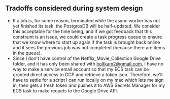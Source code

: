 ## Tradoffs considered during system design
* If a job is, for some reason, terminated while the async worker has not yet finished its task, the PostgresDB will be half-updated. We consider this acceptable for the time being, and if we got feedback that this constraint is an issue, we could create a task progress queue to ensure that we know where to start up again if the task is brought back online and it sees the previous job was not completed (because there are items in the queue).
* Since I don't have control of the Netflix_Movie_Collection Google Drive folder, and it has only been shared with holtkam2@gmail.com, I have no way to make a service email account so that my ECS task can be granted direct access to GCP and retrieve a token.json. Therefore, we'll have to settle for a script I can run locally on my mac which lets me sign in, then gets a fresh token and pushes it to AWS Secrets Manager for my ECS task to make requets to the Google Drive API.